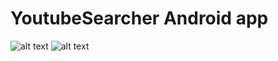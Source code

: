 # YoutubeSearcher Android app
![alt text](https://imgur.com/6P5UbqH)
![alt text](https://imgur.com/3PmBoSH)